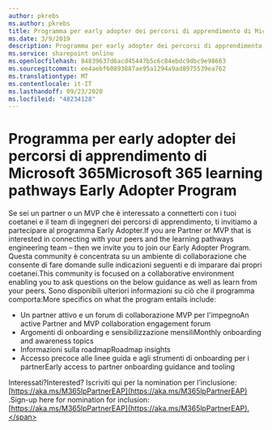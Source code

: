 ```yaml
---
author: pkrebs
ms.author: pkrebs
title: Programma per early adopter dei percorsi di apprendimento di Microsoft 365
ms.date: 3/9/2019
description: Programma per early adopter dei percorsi di apprendimento di Microsoft 365
ms.service: sharepoint online
ms.openlocfilehash: 84839637d6acd45447b5c6c84ebdc9dbc9e98663
ms.sourcegitcommit: ee4aebf60893887ae95a1294a9ad8975539ea762
ms.translationtype: MT
ms.contentlocale: it-IT
ms.lasthandoff: 09/23/2020
ms.locfileid: "48234128"
---
```

# <a name="microsoft-365-learning-pathways-early-adopter-program"></a><span data-ttu-id="8615a-103">Programma per early adopter dei percorsi di apprendimento di Microsoft 365</span><span class="sxs-lookup"><span data-stu-id="8615a-103">Microsoft 365 learning pathways Early Adopter Program</span></span>

<span data-ttu-id="8615a-104">Se sei un partner o un MVP che è interessato a connetterti con i tuoi coetanei e il team di ingegneri dei percorsi di apprendimento, ti invitiamo a partecipare al programma Early Adopter.</span><span class="sxs-lookup"><span data-stu-id="8615a-104">If you are Partner or MVP that is interested in connecting with your peers and the learning pathways engineering team – then we invite you to join our Early Adopter Program.</span></span> <span data-ttu-id="8615a-105">Questa community è concentrata su un ambiente di collaborazione che consente di fare domande sulle indicazioni seguenti e di imparare dai propri coetanei.</span><span class="sxs-lookup"><span data-stu-id="8615a-105">This community is focused on a collaborative environment enabling you to ask questions on the below guidance as well as learn from your peers.</span></span> <span data-ttu-id="8615a-106">Sono disponibili ulteriori informazioni su ciò che il programma comporta:</span><span class="sxs-lookup"><span data-stu-id="8615a-106">More specifics on what the program entails include:</span></span>  
- <span data-ttu-id="8615a-107">Un partner attivo e un forum di collaborazione MVP per l'impegno</span><span class="sxs-lookup"><span data-stu-id="8615a-107">An active Partner and MVP collaboration engagement forum</span></span> 
- <span data-ttu-id="8615a-108">Argomenti di onboarding e sensibilizzazione mensili</span><span class="sxs-lookup"><span data-stu-id="8615a-108">Monthly onboarding and awareness topics</span></span> 
- <span data-ttu-id="8615a-109">Informazioni sulla roadmap</span><span class="sxs-lookup"><span data-stu-id="8615a-109">Roadmap insights</span></span> 
- <span data-ttu-id="8615a-110">Accesso precoce alle linee guida e agli strumenti di onboarding per i partner</span><span class="sxs-lookup"><span data-stu-id="8615a-110">Early access to partner onboarding guidance and tooling</span></span> 

<span data-ttu-id="8615a-111">Interessati?</span><span class="sxs-lookup"><span data-stu-id="8615a-111">Interested?</span></span> <span data-ttu-id="8615a-112">Iscriviti qui per la nomination per l'inclusione: [https://aka.ms/M365lpPartnerEAP](https://aka.ms/M365lpPartnerEAP) .</span><span class="sxs-lookup"><span data-stu-id="8615a-112">Sign-up here for nomination for inclusion: [https://aka.ms/M365lpPartnerEAP](https://aka.ms/M365lpPartnerEAP).</span></span>   

